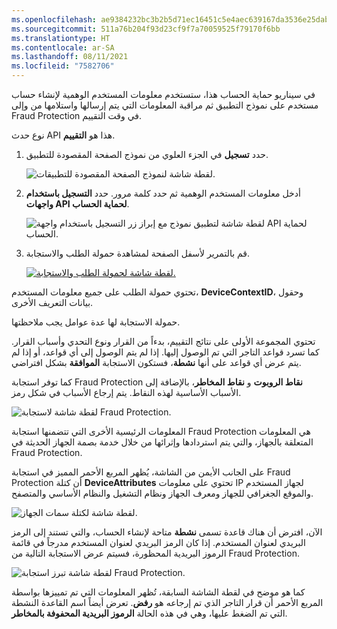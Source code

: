```yaml
---
ms.openlocfilehash: ae9384232bc3b2b5d71ec16451c5e4aec639167da3536e25dabfd95e6aa96dd2
ms.sourcegitcommit: 511a76b204f93d23cf9f7a70059525f79170f6bb
ms.translationtype: HT
ms.contentlocale: ar-SA
ms.lasthandoff: 08/11/2021
ms.locfileid: "7582706"
---
```

في سيناريو حماية الحساب هذا، ستستخدم معلومات المستخدم الوهمية لإنشاء حساب مستخدم على نموذج التطبيق ثم مراقبة المعلومات التي يتم إرسالها واستلامها من وإلى Fraud Protection في وقت التقييم. 

نوع حدث API هذا هو **التقييم**.

1.  حدد **تسجيل** في الجزء العلوي من نموذج الصفحة المقصودة للتطبيق.

    ![لقطة شاشة لنموذج الصفحة المقصودة للتطبيقات.](../media/sample-landing-page-ssm.png)

2.  أدخل معلومات المستخدم الوهمية ثم حدد كلمة مرور. حدد **التسجيل باستخدام واجهات API لحماية الحساب**.

    ![لقطة شاشة لتطبيق نموذج مع إبراز زر التسجيل باستخدام واجهة API لحماية الحساب.](../media/account-protection-api-ssm.png)

3.  قم بالتمرير لأسفل الصفحة لمشاهدة حمولة الطلب والاستجابة.

    [ ![لقطة شاشة لحمولة الطلب والاستجابة.](../media/payload-ssm.png)](../media/payload-ssm.png#lightbox)

تحتوي حمولة الطلب على جميع معلومات المستخدم، **DeviceContextID**، وحقول بيانات التعريف الأخرى. 

حمولة الاستجابة لها عدة عوامل يجب ملاحظتها. 

تحتوي المجموعة الأولى على نتائج التقييم، بدءاً من القرار ونوع التحدي وأسباب القرار. كما تسرد قواعد التاجر التي تم الوصول إليها. إذا لم يتم الوصول إلى أي قواعد، أو إذا لم يتم عرض أي قواعد على أنها **نشطة**، فستكون الاستجابة **الموافقة** بشكل افتراضي.

كما توفر استجابة Fraud Protection **نقاط الروبوت** و **نقاط المخاطر**، بالإضافة إلى الأسباب الأساسية لهذه النقاط. يتم إرجاع الأسباب في شكل رمز. 


![لقطة شاشة لاستجابة Fraud Protection.](../media/response-ss.png)

المعلومات الرئيسية الأخرى التي تتضمنها استجابة Fraud Protection هي المعلومات المتعلقة بالجهاز، والتي يتم استردادها وإثرائها من خلال خدمة بصمة الجهاز الحديثة في Fraud Protection. 

على الجانب الأيمن من الشاشة، يُظهر المربع الأحمر المميز في استجابة Fraud Protection أن كتلة **DeviceAttributes** تحتوي على معلومات IP لجهاز المستخدم والموقع الجغرافي للجهاز ومعرف الجهاز ونظام التشغيل والنظام الأساسي والمتصفح.

![لقطة شاشة لكتلة سمات الجهاز.](../media/device-attributes-ssm.png)

الآن، افترض أن هناك قاعدة تسمى **نشطة** متاحة لإنشاء الحساب، والتي تستند إلى الرمز البريدي لعنوان المستخدم. إذا كان الرمز البريدي لعنوان المستخدم مدرجاً في قائمة الرموز البريدية المحظورة، فسيتم عرض الاستجابة التالية من Fraud Protection. 

![لقطة شاشة تبرز استجابة Fraud Protection.](../media/correlation-id-ssm.png)

كما هو موضح في لقطة الشاشة السابقة، تُظهر المعلومات التي تم تمييزها بواسطة المربع الأحمر أن قرار التاجر الذي تم إرجاعه هو **رفض**. تعرض أيضاً اسم القاعدة النشطة التي تم الضغط عليها، وهي في هذه الحالة **الرموز البريدية المحفوفة بالمخاطر**. 


